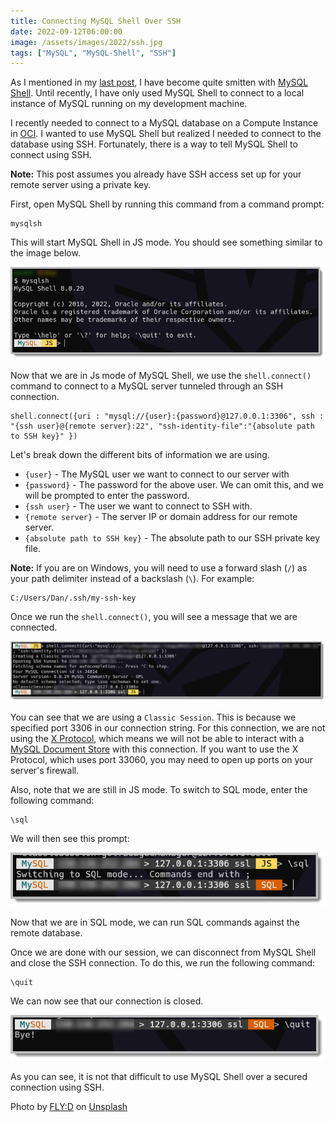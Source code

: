 ```yaml
---
title: Connecting MySQL Shell Over SSH
date: 2022-09-12T06:00:00
image: /assets/images/2022/ssh.jpg
tags: ["MySQL", "MySQL-Shell", "SSH"]
---
```

As I mentioned in my [last post](/posts/2022/september/mysql-shell-alias/), I have become quite smitten with [MySQL Shell](https://dev.mysql.com/doc/mysql-shell/8.0/en/). Until recently, I have only used MySQL Shell to connect to a local instance of MySQL running on my development machine.

I recently needed to connect to a MySQL database on a Compute Instance in [OCI](https://www.oracle.com/cloud/). I wanted to use MySQL Shell but realized I needed to connect to the database using SSH. Fortunately, there is a way to tell MySQL Shell to connect using SSH.

**Note:** This post assumes you already have SSH access set up for your remote server using a private key.

First, open MySQL Shell by running this command from a command prompt:

```shell
mysqlsh
```

This will start MySQL Shell in JS mode. You should see something similar to the image below.

![MySQL Shell JS Mode](/assets/images/2022/mysql-shell-ssh/img1.png "MySQL Shell JS Mode")

Now that we are in Js mode of MySQL Shell, we use the `shell.connect()` command to connect to a MySQL server tunneled through an SSH connection.

```shell
shell.connect({uri : "mysql://{user}:{password}@127.0.0.1:3306", ssh : "{ssh user}@{remote server}:22", "ssh-identity-file":"{absolute path to SSH key}" })
```

Let's break down the different bits of information we are using.

* `{user}` - The MySQL user we want to connect to our server with
* `{password}` - The password for the above user. We can omit this, and we will be prompted to enter the password.
* `{ssh user}` - The user we want to connect to SSH with.
* `{remote server}` - The server IP or domain address for our remote server.
* `{absolute path to SSH key}` - The absolute path to our SSH private key file.

**Note:** If you are on Windows, you will need to use a forward slash (`/`) as your path delimiter instead of a backslash (`\`). For example:

```shell
C:/Users/Dan/.ssh/my-ssh-key
```

Once we run the `shell.connect()`, you will see a message that we are connected.

![MySQL Shell SSH Connected](/assets/images/2022/mysql-shell-ssh/img2.png "MySQL Shell SSH Connected")

You can see that we are using a `Classic Session`.
This is because we specified port 3306 in our connection string.
For this connection, we are not using the [X Protocol](https://dev.mysql.com/doc/internals/en/x-protocol.html), which means we will not be able to interact with a [MySQL Document Store](https://www.mysql.com/products/enterprise/document_store.html) with this connection.
If you want to use the X Protocol, which uses port 33060, you may need to open up ports on your server's firewall.

Also, note that we are still in JS mode.
To switch to SQL mode, enter the following command:

```shell
\sql
```

We will then see this prompt:

![MySQL SheSQL Mode](/assets/images/2022/mysql-shell-ssh/img3.png "MySQL ShellSQL Mode")

Now that we are in SQL mode, we can run SQL commands against the remote database.

Once we are done with our session, we can disconnect from MySQL Shell and close the SSH connection. To do this, we run the following command:

```shell
\quit
```

We can now see that our connection is closed.

![MySQL Shell Connection Closed](/assets/images/2022/mysql-shell-ssh/img4.png "MySQL Shell Connection Closed")

As you can see, it is not that difficult to use MySQL Shell over a secured connection using SSH.

Photo by [FLY:D](https://unsplash.com/@flyd2069?utm_source=unsplash&utm_medium=referral&utm_content=creditCopyText) on [Unsplash](https://unsplash.com/s/photos/internet-security?utm_source=unsplash&utm_medium=referral&utm_content=creditCopyText)
